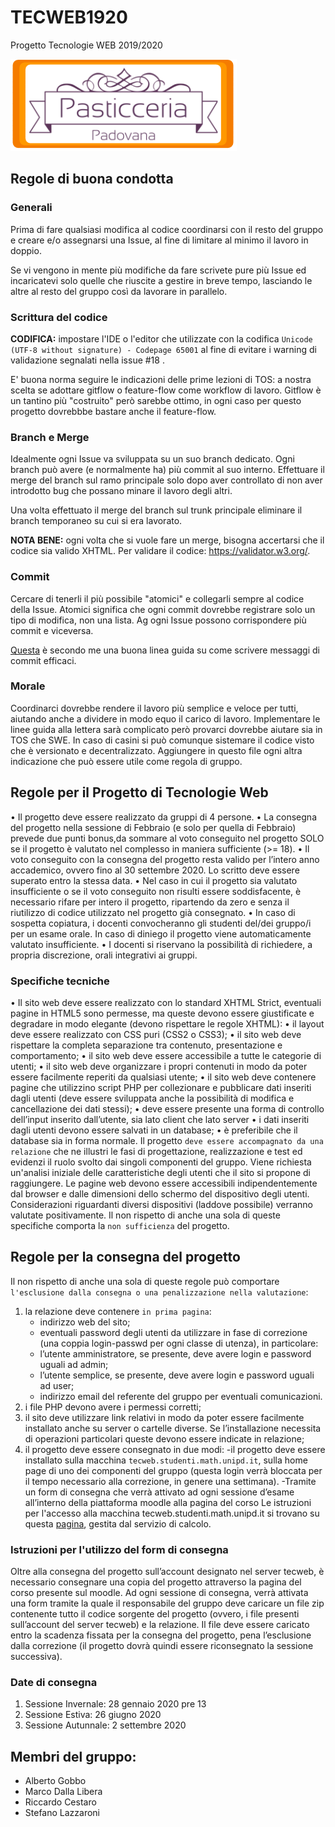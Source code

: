 # TECWEB1920
Progetto Tecnologie WEB 2019/2020

![Image of Yaktocat](website/www/images/logo.png)

## Regole di buona condotta

### Generali

Prima di fare qualsiasi modifica al codice coordinarsi con il resto del gruppo e creare e/o assegnarsi una Issue, al fine di limitare al minimo il lavoro in doppio. 

Se vi vengono in mente più modifiche da fare scrivete pure più Issue ed incaricatevi solo quelle che riuscite a gestire in breve tempo, lasciando le altre al resto del gruppo così da lavorare in parallelo.

### Scrittura del codice
**CODIFICA:** impostare l'IDE o l'editor che utilizzate con la codifica `Unicode (UTF-8 without signature) - Codepage 65001` al fine di evitare i warning di validazione segnalati nella issue #18 .

E' buona norma seguire le indicazioni delle prime lezioni di TOS: a nostra scelta se adottare gitflow o feature-flow come workflow di lavoro. Gitflow è un tantino più "costruito" però sarebbe ottimo, in ogni caso per questo progetto dovrebbbe bastare anche il feature-flow.

### Branch e Merge
Idealmente ogni Issue va sviluppata su un suo branch dedicato. Ogni branch può avere (e normalmente ha) più commit al suo interno. Effettuare il merge del branch sul ramo principale solo dopo aver controllato di non aver introdotto bug che possano minare il lavoro degli altri.

Una volta effettuato il merge del branch sul trunk principale eliminare il branch temporaneo su cui si era lavorato.

**NOTA BENE:** ogni volta che si vuole fare un merge, bisogna accertarsi che il codice sia valido XHTML. Per validare il codice: https://validator.w3.org/.

### Commit
Cercare di tenerli il più possibile "atomici" e collegarli sempre al codice della Issue. Atomici significa che ogni commit dovrebbe registrare solo un tipo di modifica, non una lista. Ag ogni Issue possono corrispondere più commit e viceversa.

[Questa](https://chris.beams.io/posts/git-commit/) è secondo me una buona linea guida su come scrivere messaggi di commit efficaci.

### Morale
Coordinarci dovrebbe rendere il lavoro più semplice e veloce per tutti, aiutando anche a dividere in modo equo il carico di lavoro.
Implementare le linee guida alla lettera sarà complicato però provarci dovrebbe aiutare sia in TOS che SWE.
In caso di casini si può comunque sistemare il codice visto che è versionato e decentralizzato.
Aggiungere in questo file ogni altra indicazione che può essere utile come regola di gruppo.

## Regole per il Progetto di Tecnologie Web

•	Il progetto deve essere realizzato da gruppi di 4 persone.
•	La consegna del progetto nella sessione di Febbraio (e solo per quella di Febbraio) prevede due punti bonus,da sommare al voto conseguito nel progetto SOLO se il progetto è     valutato nel complesso in maniera sufficiente (>= 18).
•	Il voto conseguito con la consegna del progetto resta valido per l’intero anno accademico, ovvero fino al 30 settembre 2020. Lo scritto deve essere superato entro la stessa     data.
•	Nel caso in cui il progetto sia valutato insufficiente o se il voto conseguito non risulti essere soddisfacente, è necessario rifare per intero il progetto, ripartendo da       zero e senza il riutilizzo di codice utilizzato nel progetto già consegnato.
•	In caso di sospetta copiatura, i docenti convocheranno gli studenti del/dei gruppo/i per un esame orale. In caso di diniego il progetto viene automaticamente valutato           insufficiente.
•	I docenti si riservano la possibilità di richiedere, a propria discrezione, orali integrativi ai gruppi.

### Specifiche tecniche
•	Il sito web deve essere realizzato con lo standard XHTML Strict, eventuali pagine in HTML5 sono permesse, ma queste devono essere giustificate e degradare in modo elegante (devono rispettare le regole XHTML):
•	il layout deve essere realizzato con CSS puri (CSS2 o CSS3);
•	il sito web deve rispettare la completa separazione tra contenuto, presentazione e comportamento;
•	il sito web deve essere accessibile a tutte le categorie di utenti;
•	il sito web deve organizzare i propri contenuti in modo da poter essere facilmente reperiti da qualsiasi utente;
•	il sito web deve contenere pagine che utilizzino script PHP per collezionare e pubblicare dati inseriti dagli utenti (deve essere sviluppata anche la possibilità di modifica e cancellazione dei dati stessi);
•	deve essere presente una forma di controllo dell’input inserito dall’utente, sia lato client che lato server
•	i dati inseriti dagli utenti devono essere salvati in un database;
•	è preferibile che il database sia in forma normale.
Il progetto `deve essere accompagnato da una relazione` che ne illustri le fasi di progettazione, realizzazione e test ed evidenzi il ruolo svolto dai singoli componenti del gruppo.
Viene richiesta un'analisi iniziale delle caratteristiche degli utenti che il sito si propone di raggiungere. Le pagine web devono essere accessibili indipendentemente dal browser e dalle dimensioni dello schermo del dispositivo degli utenti. Considerazioni riguardanti diversi dispositivi (laddove possibile) verranno valutate positivamente.
Il non rispetto di anche una sola di queste specifiche comporta la `non sufficienza` del progetto.

## Regole per la consegna del progetto

Il non rispetto di anche una sola di queste regole può comportare `l'esclusione dalla consegna o una penalizzazione nella valutazione`:
1.	la relazione deve contenere `in prima pagina`:
    - indirizzo web del sito;
    - eventuali password degli utenti da utilizzare in fase di correzione (una coppia login-passwd per ogni classe di utenza), in particolare:
    - l’utente amministratore, se presente, deve avere login e password uguali ad admin;
    - l’utente semplice, se presente, deve avere login e password uguali ad user;
    - indirizzo email del referente del gruppo per eventuali comunicazioni.
2.	i file PHP devono avere i permessi corretti;
3.	il sito deve utilizzare link relativi in modo da poter essere facilmente installato anche su server o cartelle diverse. Se l’installazione necessita di operazioni               particolari queste devono essere indicate in relazione;
4.	il progetto deve essere consegnato in due modi:
    -il progetto deve essere installato sulla macchina `tecweb.studenti.math.unipd.it`, sulla home page di uno dei componenti del gruppo (questa login verrà bloccata per il tempo necessario alla correzione, in genere una settimana).
    -Tramite un form di consegna che verrà attivato ad ogni sessione d’esame all’interno della piattaforma moodle alla pagina del corso
Le istruzioni per l'accesso alla macchina tecweb.studenti.math.unipd.it si trovano su questa [pagina](http://www.studenti.math.unipd.it/tecweb/), gestita dal servizio di calcolo.

### Istruzioni per l'utilizzo del form di consegna
Oltre alla consegna del progetto sull’account designato nel server tecweb, è necessario consegnare una copia del progetto attraverso la pagina del corso presente sul moodle. Ad ogni sessione di consegna, verrà attivata una form tramite la quale il responsabile del gruppo deve caricare un file zip contenente tutto il codice sorgente del progetto (ovvero, i file presenti sull’account del server tecweb) e la relazione.
Il file deve essere caricato entro la scadenza fissata per la consegna del progetto, pena l’esclusione dalla correzione (il progetto dovrà quindi essere riconsegnato la sessione successiva).

### Date di consegna
1. Sessione Invernale: 28 gennaio 2020 pre 13
2. Sessione Estiva: 26 giugno 2020
3. Sessione Autunnale: 2 settembre 2020


## Membri del gruppo:

* Alberto Gobbo
* Marco Dalla Libera
* Riccardo Cestaro
* Stefano Lazzaroni
